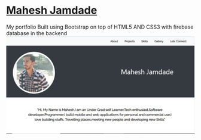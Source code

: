 # [Mahesh Jamdade](https://maheshmnj.github.io)
My portfolio
Built using Bootstrap on top of HTML5 AND CSS3 with firebase database in the backend
<img src="img/Capture.JPG">
